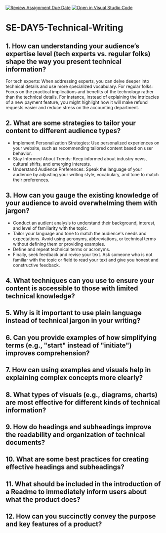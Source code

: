 [![Review Assignment Due Date](https://classroom.github.com/assets/deadline-readme-button-22041afd0340ce965d47ae6ef1cefeee28c7c493a6346c4f15d667ab976d596c.svg)](https://classroom.github.com/a/zsAR-pyY)
[![Open in Visual Studio Code](https://classroom.github.com/assets/open-in-vscode-2e0aaae1b6195c2367325f4f02e2d04e9abb55f0b24a779b69b11b9e10269abc.svg)](https://classroom.github.com/online_ide?assignment_repo_id=18491914&assignment_repo_type=AssignmentRepo)
# SE-DAY5-Technical-Writing
## 1. How can understanding your audience’s expertise level (tech experts vs. regular folks) shape the way you present technical information?

For tech experts: When addressing experts, you can delve deeper into technical details and use more specialized vocabulary.
For regular folks: Focus on the practical implications and benefits of the technology rather than the technical details. For instance, instead of explaining the intricacies of a new payment feature, you might highlight how it will make refund requests easier and reduce stress on the accounting department.

## 2. What are some strategies to tailor your content to different audience types?

- Implement Personalization Strategies: Use personalized experiences on your website, such as recommending tailored content based on user behavior.
- Stay Informed About Trends: Keep informed about industry news, cultural shifts, and emerging interests.
- Understand Audience Preferences: Speak the language of your audience by adjusting your writing style, vocabulary, and tone to match their preferences.

## 3. How can you gauge the existing knowledge of your audience to avoid overwhelming them with jargon?

- Conduct an audient analysis to understand their background, interest, and level of familiarity with the topic.
- Tailor your language and tone to match the audience's needs and expectations. Avoid using acronyms, abbreviations, or technical terms without defining them or providing examples.
- Define and repeat technical terms or acronyms.
- Finally, seek feedback and revise your text. Ask someone who is not familiar with the topic or field to read your text and give you honest and constructive feedback.

## 4. What techniques can you use to ensure your content is accessible to those with limited technical knowledge?
## 5. Why is it important to use plain language instead of technical jargon in your writing?
## 6. Can you provide examples of how simplifying terms (e.g., "start" instead of "initiate") improves comprehension?
## 7. How can using examples and visuals help in explaining complex concepts more clearly?
## 8. What types of visuals (e.g., diagrams, charts) are most effective for different kinds of technical information?
## 9. How do headings and subheadings improve the readability and organization of technical documents?
## 10. What are some best practices for creating effective headings and subheadings?
## 11. What should be included in the introduction of a Readme to immediately inform users about what the product does?
## 12. How can you succinctly convey the purpose and key features of a product?
